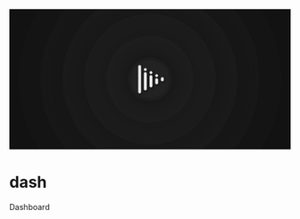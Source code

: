 <img src="https://raw.githubusercontent.com/hiiiits/assets/main/og.png" alt="og" />

# dash

Dashboard
